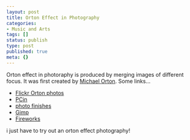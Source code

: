 ```yaml
---
layout: post
title: Orton Effect in Photography
categories:
- Music and Arts
tags: []
status: publish
type: post
published: true
meta: {}
---
```

Orton effect in photoraphy is produced by merging images of different focus. It was first created by [Michael Orton](http://www.michaelorton.com/). Some links...

- [Flickr Orton photos](http://www.flickr.com/search/?q=orton&m=tags&s=int)
- [PCin](http://www.pcin.net/update/index.php/2006/11/01/the-orton-effect-digital-photography-tip-of-the-week/)
- [photo finishes](http://thephotofinishes.com/effectOrton.htm)
- [Gimp ](http://gimparoo.blogspot.com/2007/02/orton-effect.html)
- [Fireworks](http://www.adobe.com/devnet/fireworks/articles/photo_effects_02.html)

i just have to try out an orton effect photography!

